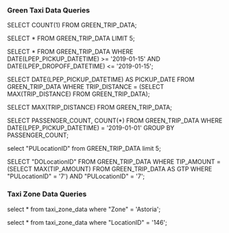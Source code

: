 ### Green Taxi Data Queries

SELECT COUNT(1)
FROM GREEN_TRIP_DATA;


SELECT *
FROM GREEN_TRIP_DATA
LIMIT 5;


SELECT *
FROM GREEN_TRIP_DATA
WHERE DATE(LPEP_PICKUP_DATETIME) >= '2019-01-15'
	AND DATE(LPEP_DROPOFF_DATETIME) <= '2019-01-15';


SELECT DATE(LPEP_PICKUP_DATETIME) AS PICKUP_DATE
FROM GREEN_TRIP_DATA
WHERE TRIP_DISTANCE =
		(SELECT MAX(TRIP_DISTANCE)
			FROM GREEN_TRIP_DATA);
			
SELECT MAX(TRIP_DISTANCE)
			FROM GREEN_TRIP_DATA;


SELECT PASSENGER_COUNT,
	COUNT(*)
FROM GREEN_TRIP_DATA
WHERE DATE(LPEP_PICKUP_DATETIME) = '2019-01-01'
GROUP BY PASSENGER_COUNT;


select "PULocationID" from GREEN_TRIP_DATA limit 5;

SELECT "DOLocationID" FROM GREEN_TRIP_DATA
WHERE TIP_AMOUNT =
		(SELECT MAX(TIP_AMOUNT)
			FROM GREEN_TRIP_DATA AS GTP
			WHERE "PULocationID" = '7')
	AND "PULocationID" = '7';
  
  
### Taxi Zone Data Queries

select * from taxi_zone_data where "Zone" = 'Astoria';

select * from taxi_zone_data where "LocationID" = '146';
